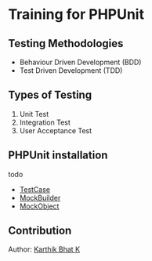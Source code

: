 # Training for PHPUnit

## Testing Methodologies

- Behaviour Driven Development (BDD)
- Test Driven Development (TDD)

## Types of Testing

1. Unit Test
2. Integration Test
3. User Acceptance Test

## PHPUnit installation

todo

- [TestCase](./TestCase.md)
- [MockBuilder](./Mockbuilder.md)
- [MockObject](./Mock/MockObject.md)

## Contribution

Author: [Karthik Bhat K](mailto:karthikb@unicourt.com)
